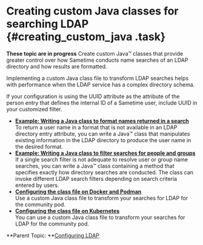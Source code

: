 # Creating custom Java classes for searching LDAP {#creating_custom_java .task}

**These topic are in progress** Create custom Java™ classes that provide greater control over how Sametime conducts name searches of an LDAP directory and how results are formatted.

Implementing a custom Java class file to transform LDAP searches helps with performance when the LDAP service has a complex directory schema.

If your configuration is using the UUID attribute as the attribute of the person entry that defines the internal ID of a Sametime user, include UUID in your customized filter.

-   **[Example: Writing a Java class to format names returned in a search](config_chat_ldap_java_format.md)**  
To return a user name in a format that is not available in an LDAP directory entry attribute, you can write a Java™ class that manipulates existing information in the LDAP directory to produce the user name in the desired format.
-   **[Example: Writing a Java class to filter searches for people and groups](config_chat_ldap_java_people.md)**  
If a single search filter is not adequate to resolve user or group name searches, you can write a Java™ class containing a method that specifies exactly how directory searches are conducted. The class can invoke different LDAP search filters depending on search criteria entered by users.
-   **[Configuring the class file on Docker and Podman](config_class_file_docker.md)**  
Use a custom Java class file to transform your searches for LDAP for the community pod.
-   **[Configuring the class file on Kubernetes](config_class_file_kubernetes.md)**  
You can use a custom Java class file to transform your searches for LDAP for the community pod.

**Parent Topic: **[Configuring LDAP](configuring_ldap.md)

